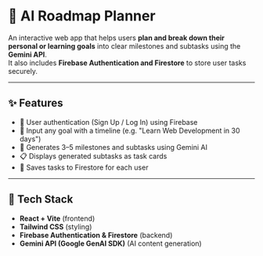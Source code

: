 # 🚀 AI Roadmap Planner

An interactive web app that helps users **plan and break down their personal or learning goals** into clear milestones and subtasks using the **Gemini API**.  
It also includes **Firebase Authentication and Firestore** to store user tasks securely.

---

## ✨ Features

- 🔐 User authentication (Sign Up / Log In) using Firebase
- 📝 Input any goal with a timeline (e.g. "Learn Web Development in 30 days")
- 🤖 Generates 3–5 milestones and subtasks using Gemini AI
- 📋 Displays generated subtasks as task cards
- 💾 Saves tasks to Firestore for each user

---

## 🧠 Tech Stack

- **React + Vite** (frontend)
- **Tailwind CSS** (styling)
- **Firebase Authentication & Firestore** (backend)
- **Gemini API (Google GenAI SDK)** (AI content generation)


